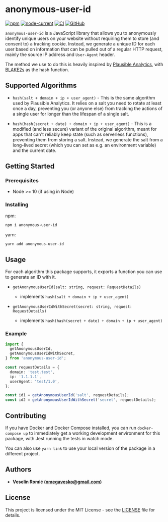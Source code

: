 # anonymous-user-id

[![npm](https://img.shields.io/npm/v/anonymous-user-id)](https://www.npmjs.com/package/anonymous-user-id)
[![node-current](https://img.shields.io/node/v/anonymous-user-id)](package.json)
[![CI](https://github.com/omegavesko/anonymous-user-id/actions/workflows/main.yml/badge.svg)](https://github.com/omegavesko/anonymous-user-id/actions/workflows/main.yml)
[![GitHub](https://img.shields.io/github/license/omegavesko/anonymous-user-id)](LICENSE)

`anonymous-user-id` is a JavaScript library that allows you to anonymously identify unique users on your website without requiring them to store (and consent to) a tracking cookie. Instead, we generate a unique ID for each user based on information that can be pulled out of a regular HTTP request, mainly the source IP address and `User-Agent` header.

The method we use to do this is heavily inspired by [Plausible Analytics](https://plausible.io/data-policy#how-we-count-unique-users-without-cookies), with [BLAKE2s](https://tools.ietf.org/html/rfc7693) as the hash function.

## Supported Algorithms

- `hash(salt + domain + ip + user_agent)` - This is the same algorithm used by Plausible Analytics. It relies on a salt you need to rotate at least once a day, preventing you (or anyone else) from tracking the actions of a single user for longer than the lifespan of a single salt.

- `hash(hash(secret + date) + domain + ip + user_agent)` - This is a modified (and less secure) variant of the original algorithm, meant for apps that can't reliably keep state (such as serverless functions), preventing them from storing a salt. Instead, we generate the salt from a long-lived secret (which you can set as e.g. an environment variable) and the current date.

## Getting Started

### Prerequisites

- Node >= 10 (if using in Node)

### Installing

npm:

```bash
npm i anonymous-user-id
```

yarn:

```bash
yarn add anonymous-user-id
```

## Usage

For each algorithm this package supports, it exports a function you can use to generate an ID with it.

- `getAnonymousUserId(salt: string, request: RequestDetails)`

  - implements `hash(salt + domain + ip + user_agent)`

- `getAnonymousUserIdWithSecret(secret: string, request: RequestDetails)`
  - implements `hash(hash(secret + date) + domain + ip + user_agent)`

### Example

```typescript
import {
  getAnonymousUserId,
  getAnonymousUserIdWithSecret,
} from 'anonymous-user-id';

const requestDetails = {
  domain: 'test.test',
  ip: '1.1.1.1',
  userAgent: 'test/1.0',
};

const id1 = getAnonymousUserId('salt', requestDetails);
const id2 = getAnonymousUserIdWithSecret('secret', requestDetails);
```

## Contributing

If you have Docker and Docker Compose installed, you can run `docker-compose up` to immediately get a working development environment for this package, with Jest running the tests in watch mode.

You can also use `yarn link` to use your local version of the package in a different project.

## Authors

- **Veselin Romić (omegavesko@gmail.com)**

## License

This project is licensed under the MIT License - see the [LICENSE](LICENSE)
file for details.
